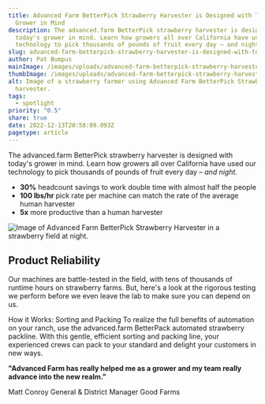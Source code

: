```yaml
---
title: Advanced Farm BetterPick Strawberry Harvester is Designed with Today's
  Grower in Mind
description: The advanced.farm BetterPick strawberry harvester is designed with
  today's grower in mind. Learn how growers all over California have used our
  technology to pick thousands of pounds of fruit every day – and night.
slug: advanced-farm-betterpick-strawberry-harvester-is-designed-with-todays-grower-in-mind
author: Pat Bumpus
mainImage: /images/uploads/advanced-farm-betterpick-strawberry-harvester-is-designed-with-todays-grower-in-mind-featured.jpg
thumbImage: /images/uploads/advanced-farm-betterpick-strawberry-harvester-is-designed-with-todays-grower-in-mind-thumb.jpg
alt: Image of a strawberry farmer using Advanced Farm BetterPick Strawberry
  harvester.
tags:
  - spotlight
priority: "0.5"
share: true
date: 2022-12-13T20:58:09.093Z
pagetype: article
---
```

The advanced.farm BetterPick strawberry harvester is designed with today's grower in mind. Learn how growers all over California have used our technology to pick thousands of pounds of fruit every day – *and night*.

* **30%** headcount savings to work double time with almost half the people
* **100 lbs/hr** pick rate per machine can match the rate of the average human harvester
* **5x** more productive than a human harvester

![Image of Advanced Farm BetterPick Strawberry Harvester in a strawberry field at night.](/images/uploads/advanced-farm-betterpick-strawberry-harvester.jpg)

## Product Reliability

Our machines are battle-tested in the field, with tens of thousands of runtime hours on strawberry farms. But, here's a look at the rigorous testing we perform before we even leave the lab to make sure you can depend on us.

How it Works: Sorting and Packing
To realize the full benefits of automation on your ranch, use the advanced.farm BetterPack automated strawberry packline. With this gentle, efficient sorting and packing line, your experienced crews can pack to your standard and delight your customers in new ways.

**"Advanced Farm has really helped me as a grower and my team really advance into the new realm."**

Matt Conroy
General & District Manager
Good Farms